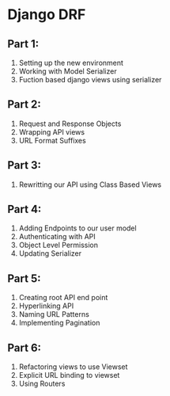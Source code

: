 # Django DRF

## Part 1:
1. Setting up the new environment
2. Working with Model Serializer
3. Fuction based django views using serializer

## Part 2:
1. Request and Response Objects
2. Wrapping API views
3. URL Format Suffixes

## Part 3:
1. Rewritting our API using Class Based Views

## Part 4:
1. Adding Endpoints to our user model
2. Authenticating with API
3. Object Level Permission
4. Updating Serializer

## Part 5:
1. Creating root API end point
2. Hyperlinking API
3. Naming URL Patterns
4. Implementing Pagination

## Part 6:
1. Refactoring views to use Viewset
2. Explicit URL binding to viewset
3. Using Routers

